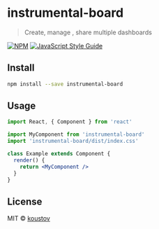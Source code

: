 # instrumental-board

> Create, manage , share multiple dashboards

[![NPM](https://img.shields.io/npm/v/instrumental-board.svg)](https://www.npmjs.com/package/instrumental-board) [![JavaScript Style Guide](https://img.shields.io/badge/code_style-standard-brightgreen.svg)](https://standardjs.com)

## Install

```bash
npm install --save instrumental-board
```

## Usage

```jsx
import React, { Component } from 'react'

import MyComponent from 'instrumental-board'
import 'instrumental-board/dist/index.css'

class Example extends Component {
  render() {
    return <MyComponent />
  }
}
```

## License

MIT © [koustov](https://github.com/koustov)
